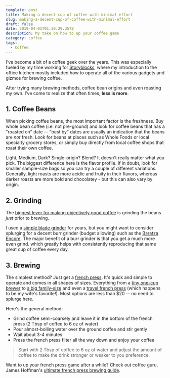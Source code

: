 ```yaml
---
template: post
title: Making a decent cup of coffee with minimal effort
slug: making-a-decent-cup-of-coffee-with-minimal-effort
draft: false
date: 2019-04-01T01:30:29.357Z
description: My take on how to up your coffee game
category: coffee
tags:
  - Coffee
---
```

I’ve become a bit of a coffee geek over the years. This was especially fueled by my time working for [Storyblocks](https://storyblocks.com), where my introduction to the office kitchen mostly included how to operate all of the various gadgets and gizmos for brewing coffee.

After trying many brewing methods, coffee bean origins and even roasting my own. I’ve come to realize that often times, **less is more**.

## 1. Coffee Beans

When picking coffee beans, the most important factor is the freshness. Buy whole bean coffee (i.e. not pre-ground) and look for coffee beans that has a "roasted on" date -- "best by" dates are usually an indication that the beans are _not_ fresh. Look for beans at places such as Whole Foods or local specialty grocery stores, or simply buy directly from local coffee shops that roast their own coffee.

Light, Medium, Dark? Single-origin? Blend? It doesn't really matter what you pick. The biggest difference here is the flavor profile. If in doubt, look for smaller sample-size bags so you can try a couple of different variations. Generally, light roasts are more acidic and fruity in their flavors, whereas darker roasts are more bold and chocolatey - but this can also vary by origin.

## 2. Grinding

The [biggest lever for making objectively good coffee](https://coffeeconfidential.org/grinding/ground-coffee/) is grinding the beans *just* prior to brewing.

I used a [simple blade grinder](https://www.amazon.com/dp/B00004SPEU/ref=cm_sw_r_cp_tai_0-wOCb0TSXCXD) for years, but you might want to consider splurging for a decent burr grinder (budget allowing) such as the [Baratza Encore](https://www.baratza.com/grinder/encore/). The major benefit of a burr grinder is that you get a much more even grind. which greatly helps with consistently reproducing that same great cup of coffee every day.

## 3. Brewing

The simplest method? Just get a [french press](https://en.wikipedia.org/wiki/French_press). It's quick and simple to operate and comes in all shapes of sizes. Everything from a [tiny one-cup brewer](https://www.bodum.com/us/en/1913-981b-y18-caffettiera) to [a big family-size](https://m2.ikea.com/us/en/p/upphetta-french-press-coffee-maker-glass-stainless-steel-60241389/) and even a [travel french press](https://www.bodum.com/us/en/11100-travel-press) (which happens to be my wife's favorite!). Most options are less than $20 -- no need to splurge here.

Here's the general method:

* Grind coffee semi-coarsely and leave it in the bottom of the french press (2 Tbsp of coffee to 6 oz of water)
* Pour almost-boiling water over the ground coffee and stir gently
* Wait about 3-4 minutes
* Press the french press filter all the way down and enjoy your coffee

> Start with 2 Tbsp of coffee to 6 oz of water and adjust the amount of coffee to make the drink stronger or weaker to you preference.

Want to up your french press game after a while? Check out coffee guru, James Hoffman's [ultimate french press brewing guide](https://youtu.be/st571DYYTR8).
